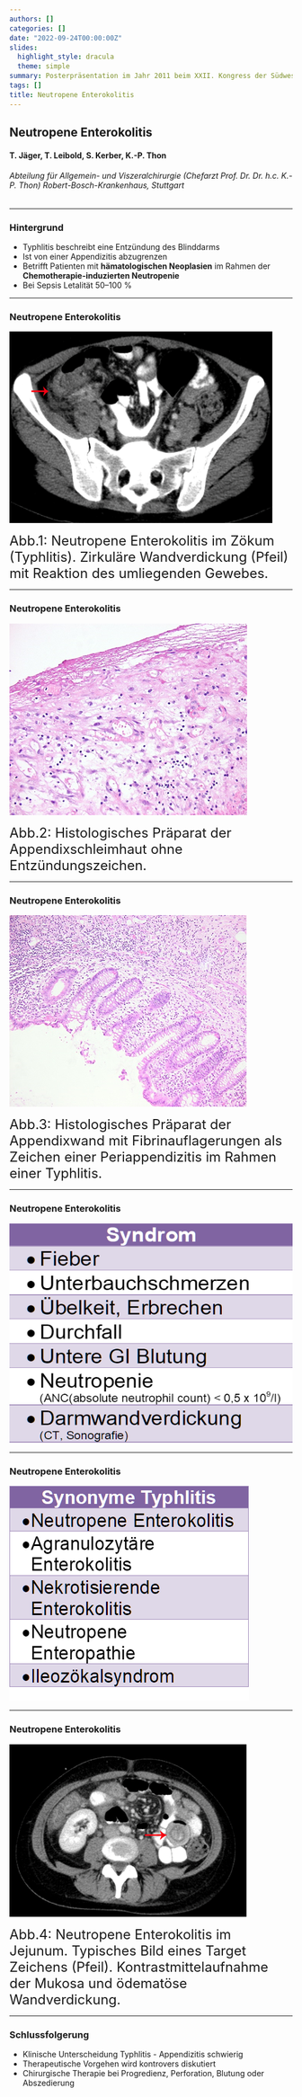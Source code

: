 ```yaml
---
authors: []
categories: []
date: "2022-09-24T00:00:00Z"
slides:
  highlight_style: dracula
  theme: simple
summary: Posterpräsentation im Jahr 2011 beim XXII. Kongress der Südwestdeutschen Gesellschaft für Gastroenterologie
tags: []
title: Neutropene Enterokolitis
---
```


## Neutropene Enterokolitis

#### T. Jäger, T. Leibold, S. Kerber, K.-P. Thon

###### Abteilung für Allgemein- und Viszeralchirurgie (Chefarzt Prof. Dr. Dr. h.c. K.-P. Thon) Robert-Bosch-Krankenhaus, Stuttgart

------------------------------------------------------------------------

### Hintergrund

-   Typhlitis beschreibt eine Entzündung des Blinddarms
-   Ist von einer Appendizitis abzugrenzen
-   Betrifft Patienten mit **hämatologischen Neoplasien** im Rahmen der **Chemotherapie-induzierten Neutropenie**
-   Bei Sepsis Letalität 50–100 %

------------------------------------------------------------------------

### Neutropene Enterokolitis

![](images/paste-3FEC9A4C.png)

<font size="5">Abb.1: Neutropene Enterokolitis im Zökum (Typhlitis). Zirkuläre Wandverdickung (Pfeil) mit Reaktion des umliegenden Gewebes.</font>

------------------------------------------------------------------------

### Neutropene Enterokolitis

![](images/paste-CD16F505.png)

<font size="5">Abb.2: Histologisches Präparat der Appendixschleimhaut ohne Entzündungszeichen.</font>

------------------------------------------------------------------------

### Neutropene Enterokolitis

![](images/paste-42AB36E5.png)

<font size="5">Abb.3: Histologisches Präparat der Appendixwand mit Fibrinauflagerungen als Zeichen einer Periappendizitis im Rahmen einer Typhlitis.</font>

------------------------------------------------------------------------

### Neutropene Enterokolitis

![](images/paste-90390709.png)

------------------------------------------------------------------------

### Neutropene Enterokolitis

![](images/paste-F23592EC.png)

------------------------------------------------------------------------

### Neutropene Enterokolitis

![](images/paste-0C355E9C.png)

<font size="5">Abb.4: Neutropene Enterokolitis im Jejunum. Typisches Bild eines Target Zeichens (Pfeil). Kontrastmittelaufnahme der Mukosa und ödematöse Wandverdickung.</font>

------------------------------------------------------------------------

### Schlussfolgerung

-   Klinische Unterscheidung Typhlitis - Appendizitis schwierig
-   Therapeutische Vorgehen wird kontrovers diskutiert
-   Chirurgische Therapie bei Progredienz, Perforation, Blutung oder Abszedierung